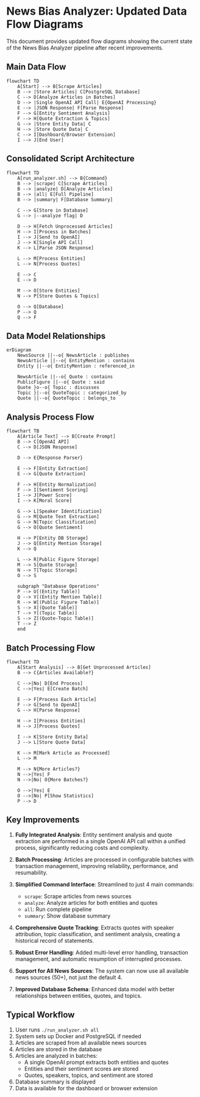 # News Bias Analyzer: Updated Data Flow Diagrams

This document provides updated flow diagrams showing the current state of the News Bias Analyzer pipeline after recent improvements.

## Main Data Flow

```mermaid
flowchart TD
    A[Start] --> B[Scrape Articles]
    B --> |Store Articles| C[PostgreSQL Database]
    C --> D[Analyze Articles in Batches]
    D --> |Single OpenAI API Call| E{OpenAI Processing}
    E --> |JSON Response| F[Parse Response]
    F --> G[Entity Sentiment Analysis]
    F --> H[Quote Extraction & Topics]
    G --> |Store Entity Data| C
    H --> |Store Quote Data| C
    C --> I[Dashboard/Browser Extension]
    I --> J[End User]
```

## Consolidated Script Architecture

```mermaid
flowchart TD
    A[run_analyzer.sh] --> B{Command}
    B --> |scrape| C[Scrape Articles]
    B --> |analyze| D[Analyze Articles]
    B --> |all| E[Full Pipeline]
    B --> |summary| F[Database Summary]
    
    C --> G[Store in Database]
    G --> |--analyze flag| D
    
    D --> H[Fetch Unprocessed Articles]
    H --> I[Process in Batches]
    I --> J[Send to OpenAI]
    J --> K[Single API Call]
    K --> L[Parse JSON Response]
    
    L --> M[Process Entities]
    L --> N[Process Quotes]
    
    E --> C
    E --> D
    
    M --> O[Store Entities]
    N --> P[Store Quotes & Topics]
    
    O --> Q[Database]
    P --> Q
    Q --> F
```

## Data Model Relationships

```mermaid
erDiagram
    NewsSource ||--o{ NewsArticle : publishes
    NewsArticle ||--o{ EntityMention : contains
    Entity ||--o{ EntityMention : referenced_in
    
    NewsArticle ||--o{ Quote : contains
    PublicFigure ||--o{ Quote : said
    Quote }o--o{ Topic : discusses
    Topic }|--o{ QuoteTopic : categorized_by
    Quote ||--o{ QuoteTopic : belongs_to
```

## Analysis Process Flow

```mermaid
flowchart TB
    A[Article Text] --> B[Create Prompt]
    B --> C[OpenAI API]
    C --> D[JSON Response]
    
    D --> E{Response Parser}
    
    E --> F[Entity Extraction]
    E --> G[Quote Extraction]
    
    F --> H[Entity Normalization]
    F --> I[Sentiment Scoring]
    I --> J[Power Score]
    I --> K[Moral Score]
    
    G --> L[Speaker Identification]
    G --> M[Quote Text Extraction]
    G --> N[Topic Classification]
    G --> O[Quote Sentiment]
    
    H --> P[Entity DB Storage]
    J --> Q[Entity Mention Storage]
    K --> Q
    
    L --> R[Public Figure Storage]
    M --> S[Quote Storage]
    N --> T[Topic Storage]
    O --> S
    
    subgraph "Database Operations"
    P --> U[(Entity Table)]
    Q --> V[(Entity Mention Table)]
    R --> W[(Public Figure Table)]
    S --> X[(Quote Table)]
    T --> Y[(Topic Table)]
    S --> Z[(Quote-Topic Table)]
    T --> Z
    end
```

## Batch Processing Flow

```mermaid
flowchart TD
    A[Start Analysis] --> B[Get Unprocessed Articles]
    B --> C{Articles Available?}
    
    C -->|No| D[End Process]
    C -->|Yes| E[Create Batch]
    
    E --> F[Process Each Article]
    F --> G[Send to OpenAI]
    G --> H[Parse Response]
    
    H --> I[Process Entities]
    H --> J[Process Quotes]
    
    I --> K[Store Entity Data]
    J --> L[Store Quote Data]
    
    K --> M[Mark Article as Processed]
    L --> M
    
    M --> N{More Articles?}
    N -->|Yes| F
    N -->|No| O{More Batches?}
    
    O -->|Yes| E
    O -->|No| P[Show Statistics]
    P --> D
```

## Key Improvements

1. **Fully Integrated Analysis**: Entity sentiment analysis and quote extraction are performed in a single OpenAI API call within a unified process, significantly reducing costs and complexity.

2. **Batch Processing**: Articles are processed in configurable batches with transaction management, improving reliability, performance, and resumability.

3. **Simplified Command Interface**: Streamlined to just 4 main commands:
   - `scrape`: Scrape articles from news sources
   - `analyze`: Analyze articles for both entities and quotes
   - `all`: Run complete pipeline 
   - `summary`: Show database summary

4. **Comprehensive Quote Tracking**: Extracts quotes with speaker attribution, topic classification, and sentiment analysis, creating a historical record of statements.

5. **Robust Error Handling**: Added multi-level error handling, transaction management, and automatic resumption of interrupted processes.

6. **Support for All News Sources**: The system can now use all available news sources (50+), not just the default 4.

7. **Improved Database Schema**: Enhanced data model with better relationships between entities, quotes, and topics.

## Typical Workflow

1. User runs `./run_analyzer.sh all`
2. System sets up Docker and PostgreSQL if needed
3. Articles are scraped from all available news sources
4. Articles are stored in the database
5. Articles are analyzed in batches:
   - A single OpenAI prompt extracts both entities and quotes
   - Entities and their sentiment scores are stored
   - Quotes, speakers, topics, and sentiment are stored
6. Database summary is displayed
7. Data is available for the dashboard or browser extension